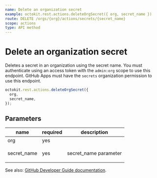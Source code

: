 ```yaml
---
name: Delete an organization secret
example: octokit.rest.actions.deleteOrgSecret({ org, secret_name })
route: DELETE /orgs/{org}/actions/secrets/{secret_name}
scope: actions
type: API method
---
```


# Delete an organization secret

Deletes a secret in an organization using the secret name. You must authenticate using an access token with the `admin:org` scope to use this endpoint. GitHub Apps must have the `secrets` organization permission to use this endpoint.

```js
octokit.rest.actions.deleteOrgSecret({
  org,
  secret_name,
});
```

## Parameters

<table>
  <thead>
    <tr>
      <th>name</th>
      <th>required</th>
      <th>description</th>
    </tr>
  </thead>
  <tbody>
    <tr><td>org</td><td>yes</td><td>

</td></tr>
<tr><td>secret_name</td><td>yes</td><td>

secret_name parameter

</td></tr>
  </tbody>
</table>

See also: [GitHub Developer Guide documentation](https://docs.github.com/rest/reference/actions#delete-an-organization-secret).
